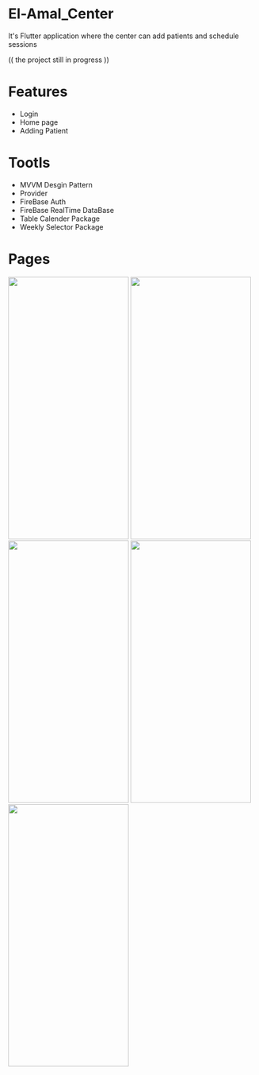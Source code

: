 # El-Amal_Center

It's Flutter application where the center can add patients and schedule sessions 

(( the project still in progress ))


# Features
  - Login
  - Home page
  - Adding Patient

# Tootls
  - MVVM Desgin Pattern
  - Provider
  - FireBase Auth
  - FireBase RealTime DataBase
  - Table Calender Package
  - Weekly Selector Package
  
 
# Pages 


   
<img src="https://user-images.githubusercontent.com/87453033/194708027-e9145ae8-dd9b-430f-9be0-b01bdf860b02.png" width="243" height="528">          

<img src="https://user-images.githubusercontent.com/87453033/194708033-f8c7d19c-2a2d-4a68-9fb6-bbaa5a8d4e24.png" width="243" height="528">


<img src="https://user-images.githubusercontent.com/87453033/194708035-80eea276-e7cd-41c3-aed8-90262779114b.png" width="243" height="528">              


<img src="https://user-images.githubusercontent.com/87453033/194708095-f9efae5e-abfd-460c-aa91-11dc169c3e5f.png" width="243" height="528">           

<img src="https://user-images.githubusercontent.com/87453033/194784072-c0b65f37-40d2-4de2-b7e4-adcdc9b50b38.jpg" width="243" height="528">           
